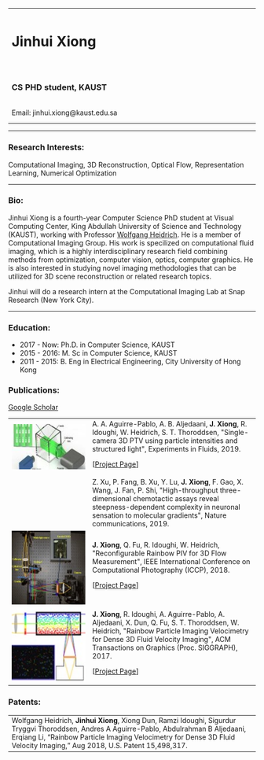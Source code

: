 <html><head>
<meta name="keywords" content="Jinhui Xiong, CS, KAUST"> 
<meta name="description" content="Jinhui's home page">
<link rel="stylesheet" href="assets/css/style.css">
<title>Jinhui Xiong - Homepage</title>
</head>
  
<body>
<table id="personalInfo" width="100%">
	<tr>
		<td width="500">
		<h1>Jinhui Xiong</h1>
		</td>
		<td rowspan="3" align="center">
		<img src="assets/img/avatar.jpg" border="0" width="400" height="225">
		</td>
	</tr>
<br>
<br>
	<tr>
		<td>	
        <h3>CS PHD student, KAUST</h3>		
<br>
		Email: jinhui.xiong@kaust.edu.sa
		</td>
	</tr>
</table>
  
<hr>
<h3>Research Interests:</h3>
<p>Computational Imaging, 3D Reconstruction, Optical Flow, Representation Learning, Numerical Optimization  </p>  
 
<hr>
<h3>Bio:</h3>
<p>Jinhui Xiong is a fourth-year Computer Science PhD student at Visual Computing Center, King Abdullah University of Science and Technology  (KAUST), working with Professor <a href="https://vccimaging.org/People/heidriw/">Wolfgang Heidrich</a>. He is a member of Computational Imaging Group. His work is specilized on computational fluid imaging, which is a highly interdisciplinary research field combining methods from optimization, computer vision, optics, computer graphics. He is also interested in studying novel imaging methodologies that can be utilized for 3D scene reconstruction or related research topics.</p>
<p>Jinhui will do a research intern at the Computational Imaging Lab at Snap Research (New York City). </p>

<hr>
<h3>Education:</h3>
<ul>
  <li>2017 - Now: Ph.D. in Computer Science, KAUST</li>
  <li>2015 - 2016: M. Sc in Computer Science, KAUST</li>
  <li>2011 - 2015: B. Eng in Electrical Engineering, City University of Hong Kong</li>
</ul>

<h3>Publications: </h3>
<p><a href="https://scholar.google.com/citations?user=G2aQMDEAAAAJ&hl=en">Google Scholar</a></p>
<table id="Publications" width="100%">

<tr>
<td width="150"> <img src="assets/img/2019singlecamera/thumb.jpg" width="290px">		</td>		
  <td>A. A. Aguirre-Pablo, A. B. Aljedaani, <b>J. Xiong</b>, R. Idoughi, W. Heidrich, S. T. Thoroddsen, &quot;Single-camera 3D PTV using particle intensities and structured light&quot;, Experiments in Fluids, 2019.
<p>[<a href="https://vccimaging.org/Publications/Aguire-Pablo2019SingleCameraPTV/">Project Page</a>]</p> 	
</td>	
</tr>	

<tr>
<td width="150"> <img src="" width="290px">		</td>		
  <td>Z. Xu, P. Fang, B. Xu, Y. Lu, <b>J. Xiong</b>, F. Gao, X. Wang, J. Fan, P. Shi, &quot;High-throughput three-dimensional chemotactic assays reveal steepness-dependent complexity in neuronal sensation to molecular gradients&quot;, Nature communications, 2019.
</td>	
</tr>	

<tr>
<td width="150"> <img src="assets/img/2018reconfigurable/thumb.jpg" width="290px">		</td>		
  <td><b>J. Xiong</b>, Q. Fu, R. Idoughi, W. Heidrich, &quot;Reconfigurable Rainbow PIV for 3D Flow Measurement&quot;, IEEE International Conference on Computational Photography (ICCP), 2018.
<p>[<a href="https://vccimaging.org/Publications/Xiong2017RainbowPIV/">Project Page</a>]</p> 	
</td>	
</tr>	

<tr>
<td width="150"> <img src="assets/img/2017rainbow/thumb.jpg" width="290px">		</td>		
  <td><b>J. Xiong</b>, R. Idoughi, A. Aguirre-Pablo, A. Aljedaani, X. Dun, Q. Fu, S. T. Thoroddsen, W. Heidrich, &quot;Rainbow Particle Imaging Velocimetry for Dense 3D Fluid Velocity Imaging&quot;, ACM Transactions on Graphics (Proc. SIGGRAPH), 2017.
<p>[<a href="https://vccimaging.org/Publications/Xiong2017RainbowPIV/">Project Page</a>]</p> 	
</td>	
</tr>	
</table>

<h3>Patents:</h3>
<table id="Patents" width="100%">
<tr>		
<td>
Wolfgang Heidrich, <b>Jinhui Xiong</b>, Xiong Dun, Ramzi Idoughi, Sigurdur Tryggvi Thoroddsen,
Andres A Aguirre-Pablo, Abdulrahman B Aljedaani, Erqiang Li, “Rainbow Particle Imaging
Velocimetry for Dense 3D Fluid Velocity Imaging,” Aug 2018, U.S. Patent 15,498,317.
</td>	
</tr>	
</table>

</body>

</html>
